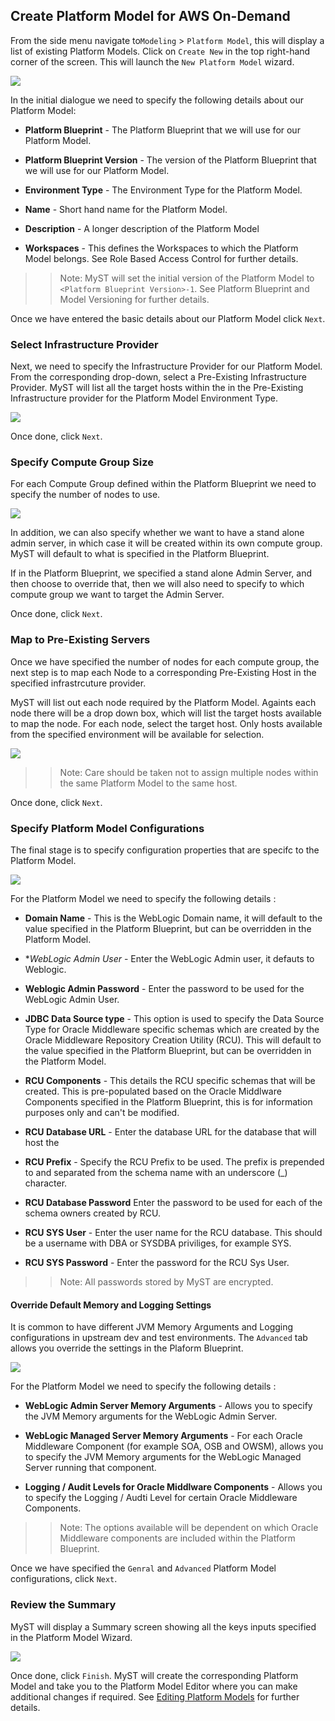 ## Create Platform Model for AWS On-Demand

From the side menu navigate to`Modeling` > `Platform Model`, this will display a list of existing Platform Models. Click on `Create New` in the top right-hand corner of the screen. This will launch the `New Platform Model` wizard.

![](img/ModelBasic.PNG)

In the initial dialogue we need to specify the following details about our Platform Model:

* **Platform Blueprint** - The Platform Blueprint that we will use for our Platform Model.

* **Platform Blueprint Version** - The version of the Platform Blueprint that we will use for our Platform Model.

* **Environment Type** - The Environment Type for the Platform Model.

* **Name** - Short hand name for the Platform Model.

* **Description** - A longer description of the Platform Model

* **Workspaces** - This defines the Workspaces to which the Platform Model belongs. See Role Based Access Control for further details.

>> Note: MyST will set the initial version of the Platform Model to `<Platform Blueprint Version>-1`. See Platform Blueprint and Model Versioning for further details.

Once we have entered the basic details about our Platform Model click `Next`.

### Select Infrastructure Provider

Next, we need to specify the Infrastructure Provider for our Platform Model. From the corresponding drop-down, select a Pre-Existing Infrastructure Provider. MyST will list all the target hosts within the in the Pre-Existing Infrastructure provider for the Platform Model Environment Type.

![](img/AwsModelInfrastructure.PNG)

Once done, click `Next`.

### Specify Compute Group Size

For each Compute Group defined within the Platform Blueprint we need to specify the number of nodes to use.

![](img/AwsModelComputeGroup.PNG)

In addition, we can also specify whether we want to have a stand alone admin server, in which case it will be created within its own compute group. MyST will default to what is specified in the Platform Blueprint.

If in the Platform Blueprint, we specified a stand alone Admin Server, and then choose to override that, then we will also need to specify to which compute group we want to target the Admin Server.

Once done, click `Next`.

### Map to Pre-Existing Servers

Once we have specified the number of nodes for each compute group, the next step is to map each Node to a corresponding Pre-Existing Host in the specified infrastrcuture provider.

MyST will list out each node required by the Platform Model. Againts each node there will be a drop down box, which will list the target hosts available to map the node. For each node, select the target host. Only hosts available from the specified environment will be available for selection.

![](img/AwsModelInfrastructureMap.PNG)

>>Note: Care should be taken not to assign multiple nodes within the same Platform Model to the same host.

Once done, click `Next`.

### Specify Platform Model Configurations

The final stage is to specify configuration properties that are specifc to the Platform Model.

![](img/AwsModelConfigureGeneral.PNG)

For the Platform Model we need to specify the following details :

* **Domain Name** - This is the WebLogic Domain name, it will default to the value specified in the Platform Blueprint, but can be overridden in the Platform Model.

* **WebLogic Admin User* - Enter the WebLogic Admin user, it defauts to Weblogic.

* **Weblogic Admin Password** - Enter the password to be used for the WebLogic Admin User.

* **JDBC Data Source type** - This option is used to specify the Data Source Type for Oracle Middleware specific schemas which are created by the Oracle Middleware Repository Creation Utility (RCU). This will default to the value specified in the Platform Blueprint, but can be overridden in the Platform Model.

* **RCU Components** - This details the RCU specific schemas that will be created. This is pre-populated based on the Oracle Middlware Components specified in the Platform Blueprint, this is for information purposes only and can't be modified.

* **RCU Database URL** - Enter the database URL for the database that will host the

* **RCU Prefix** - Specify the RCU Prefix to be used. The prefix is prepended to and separated from the schema name with an underscore (_) character.

* **RCU Database Password** Enter the password to be used for each of the schema owners created by RCU.

* **RCU SYS User** - Enter the user name for the RCU database. This should be a username with DBA or SYSDBA priviliges, for example SYS.

* **RCU SYS Password** - Enter the password for the RCU Sys User.

>> Note: All passwords stored by MyST are encrypted.

#### Override Default Memory and Logging Settings

It is common to have different JVM Memory Arguments and Logging configurations in upstream dev and test environments. The `Advanced` tab allows you override the settings in the Plaform Blueprint.

![](img/ModelConfigureAdvanced.PNG)

For the Platform Model we need to specify the following details :

* **WebLogic Admin Server Memory Arguments** - Allows you to specify the JVM Memory arguments for the WebLogic Admin Server.

* **WebLogic Managed Server Memory Arguments** - For each Oracle Middleware Component (for example SOA, OSB and OWSM), allows you to specify the JVM Memory arguments for the WebLogic Managed Server running that component.

* **Logging / Audit Levels for Oracle Middlware Components** - Allows you to specify the Logging / Audti Level for certain Oracle Middleware Components.

>> Note: The options available will be dependent on which Oracle Middleware components are included within the Platform Blueprint.

Once we have specified the `Genral` and `Advanced` Platform Model configurations, click `Next`.

### Review the Summary

MyST will display a Summary screen showing all the keys inputs specified in the Platform Model Wizard.

![](img/AwsModelSummary.PNG)

Once done, click `Finish`. MyST will create the corresponding Platform Model and take you to the Platform Model Editor where you can make additional changes if required. See [Editing Platform Models](/part3/editPlatformBlueprint/editPlatformBlueprint.md) for further details.

